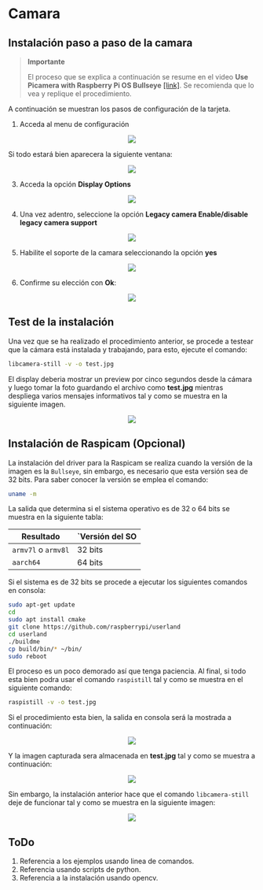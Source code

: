 # Camara

## Instalación paso a paso de la camara

> **Importante**
> 
> El proceso que se explica a continuación se resume en el video **Use Picamera with Raspberry Pi OS Bullseye** [[link]](https://www.youtube.com/watch?v=E7KPSc_Xr24&t=29s). Se recomienda que lo vea y replique el procedimiento. 

A continuación se muestran los pasos de configuración de la tarjeta.

1. Acceda al menu de configuración

<p align = "center">
  <img src = "rpi-config1.png"> 
</p>

   Si todo estará bien aparecera la siguiente ventana:

<p align = "center">
  <img src = "rpi-config2.png"> 
</p> 

3. Acceda la opción **Display Options**

<p align = "center">
  <img src = "rpi-config3.png"> 
</p> 

4. Una vez adentro, seleccione la opción **Legacy camera Enable/disable legacy camera support**

<p align = "center">
  <img src = "rpi-config4.png"> 
</p> 

5. Habilite el soporte de la camara seleccionando la opción **yes** 

<p align = "center">
  <img src = "rpi-config5.png"> 
</p> 

6. Confirme su elección con **Ok**:

<p align = "center">
  <img src = "rpi-config6.png"> 
</p> 

## Test de la instalación

Una vez que se ha realizado el procedimiento anterior, se procede a testear que la cámara está instalada y trabajando, para esto, ejecute el comando:

```bash
libcamera-still -v -o test.jpg
```

El display deberia mostrar un preview por cinco segundos desde la cámara y luego tomar la foto guardando el archivo como **test.jpg** mientras despliega varios mensajes informativos tal y como se muestra en la siguiente imagen.

<p align = "center">
  <img src = "camera_test3.png"> 
</p> 


## Instalación de Raspicam (Opcional)

La instalación del driver para la Raspicam se realiza cuando la versión de la imagen es la `Bullseye`, sin embargo, es necesario que esta versión sea de 32 bits. Para saber conocer la versión se emplea el comando:

```bash
uname -m
```

La salida que determina si el sistema operativo es de 32 o 64 bits se muestra en la siguiente tabla:

|Resultado|`Versión del SO|
|---|---|
|`armv7l` o `armv8l`|32 bits|
|`aarch64`|64 bits|

Si el sistema es de 32 bits se procede a ejecutar los siguientes comandos en consola:

```bash
sudo apt-get update
cd
sudo apt install cmake
git clone https://github.com/raspberrypi/userland
cd userland
./buildme
cp build/bin/* ~/bin/
sudo reboot
```

El proceso es un poco demorado así que tenga paciencia. Al final, si todo esta bien podra usar el comando `raspistill` tal y como se muestra en el siguiente comando:

```bash
raspistill -v -o test.jpg
```

Si el procedimiento esta bien, la salida en consola será la mostrada a continuación:

<p align = "center">
  <img src = "test_raspistill.png"> 
</p> 

Y la imagen capturada sera almacenada en **test.jpg** tal y como se muestra a continuación:

<p align = "center">
  <img src = "test.jpg"> 
</p> 

Sin embargo, la instalación anterior hace que el comando `libcamera-still` deje de funcionar tal y como se muestra en la siguiente imagen:

<p align = "center">
  <img src = "test_libcamera-still.png"> 
</p> 

## ToDo

1. Referencia a los ejemplos usando linea de comandos.
2. Referencia usando scripts de python.
3. Referencia a la instalación usando opencv.